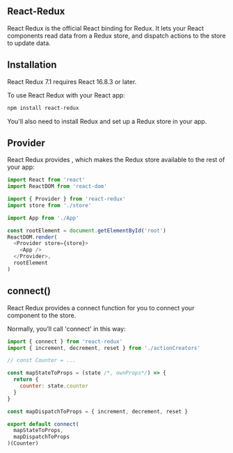 ## React-Redux

React Redux is the official React binding for Redux. It lets your React components read data from a Redux store, and dispatch actions to the store to update data.

## Installation

React Redux 7.1 requires React 16.8.3 or later.

To use React Redux with your React app:

```bash
npm install react-redux
```
You'll also need to install Redux and set up a Redux store in your app.


## Provider
React Redux provides <Provider />, which makes the Redux store available to the rest of your app:


```js
import React from 'react'
import ReactDOM from 'react-dom'

import { Provider } from 'react-redux'
import store from './store'

import App from './App'

const rootElement = document.getElementById('root')
ReactDOM.render(
  <Provider store={store}>
    <App />
  </Provider>,
  rootElement
)
```

## connect()
React Redux provides a connect function for you to connect your component to the store.

Normally, you’ll call 'connect' in this way:
```js
import { connect } from 'react-redux'
import { increment, decrement, reset } from './actionCreators'

// const Counter = ...

const mapStateToProps = (state /*, ownProps*/) => {
  return {
    counter: state.counter
  }
}

const mapDispatchToProps = { increment, decrement, reset }

export default connect(
  mapStateToProps,
  mapDispatchToProps
)(Counter)
```

